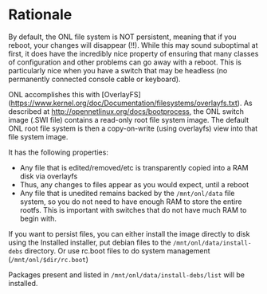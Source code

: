 # Rationale

By default, the ONL file system is NOT persistent, meaning that if you
reboot, your changes will disappear (!!).  While this may sound suboptimal
at first, it does have the incredibly nice property of ensuring that many
classes of configuration and other problems can go away with a reboot.
This is particularly nice when you have a switch that may be headless
(no permanently connected console cable or keyboard).

ONL accomplishes this with [OverlayFS]
(https://www.kernel.org/doc/Documentation/filesystems/overlayfs.txt).
As described at http://opennetlinux.org/docs/bootprocess, the ONL
switch image (.SWI file) contains a read-only root file system image.
The default ONL root file system is then a copy-on-write (using overlayfs)
view into that file system image.

It has the following properties:

* Any file that is edited/removed/etc is transparently copied into a RAM disk via overlayfs
* Thus, any changes to files appear as you would expect, until a reboot
* Any file that is unedited remains backed by the `/mnt/onl/data` file system, so you
    do not need to have enough RAM to store the entire rootfs.  This is important with
    switches that do not have much RAM to begin with.

If you want to persist files, you can either install the image directly to disk using
the Installed installer, put debian files to the `/mnt/onl/data/install-debs` directory.
Or use rc.boot files to do system management (`/mnt/onl/$dir/rc.boot`)

Packages present and listed in `/mnt/onl/data/install-debs/list` will be installed.
